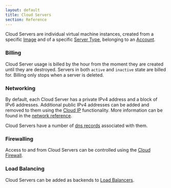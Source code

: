 ```yaml
---
layout: default
title: Cloud Servers
section: Reference
---
```


Cloud Servers are individual virtual machine instances, created from a specific [Image](/docs/reference/server-images) and of a specific [Server Type](/docs/reference/server-types), belonging to an [Account](/docs/reference/accounts).

### Billing

Cloud Server usage is billed by the hour from the moment they are created until they are destroyed. Servers in both `active` and `inactive` state are billed for. Billing only stops when a server is deleted.

### Networking

By default, each Cloud Server has a private IPv4 address and a block of IPv6 addresses. Additional public IPv4 addresses can be added and removed to them using the [Cloud IP](/docs/reference/cloud-ips) functionality. More information can be found in the [network reference](/docs/reference/network/).

Cloud Servers have a number of [dns records](/docs/reference/dns) associated with them.

### Firewalling

Access to and from Cloud Servers can be controlled using the [Cloud Firewall](/docs/reference/firewall/).

### Load Balancing

Cloud Servers can be added as backends to [Load Balancers](/docs/reference/load-balancers/).
